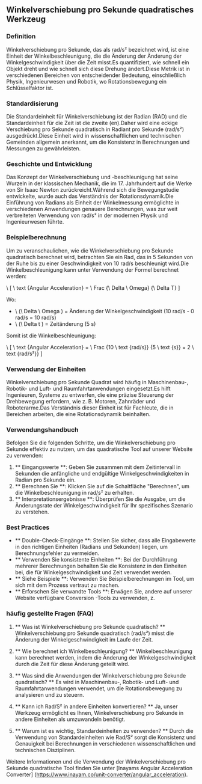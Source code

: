## Winkelverschiebung pro Sekunde quadratisches Werkzeug

### Definition
Winkelverschiebung pro Sekunde, das als rad/s² bezeichnet wird, ist eine Einheit der Winkelbeschleunigung, die die Änderung der Änderung der Winkelgeschwindigkeit über die Zeit misst.Es quantifiziert, wie schnell ein Objekt dreht und wie schnell sich diese Drehung ändert.Diese Metrik ist in verschiedenen Bereichen von entscheidender Bedeutung, einschließlich Physik, Ingenieurwesen und Robotik, wo Rotationsbewegung ein Schlüsselfaktor ist.

### Standardisierung
Die Standardeinheit für Winkelverschiebung ist der Radian (RAD) und die Standardeinheit für die Zeit ist die zweite (en).Daher wird eine eckige Verschiebung pro Sekunde quadratisch in Radiant pro Sekunde (rad/s²) ausgedrückt.Diese Einheit wird in wissenschaftlichen und technischen Gemeinden allgemein anerkannt, um die Konsistenz in Berechnungen und Messungen zu gewährleisten.

### Geschichte und Entwicklung
Das Konzept der Winkelverschiebung und -beschleunigung hat seine Wurzeln in der klassischen Mechanik, die im 17. Jahrhundert auf die Werke von Sir Isaac Newton zurückreicht.Während sich die Bewegungstudie entwickelte, wurde auch das Verständnis der Rotationsdynamik.Die Einführung von Radians als Einheit der Winkelmessung ermöglichte in verschiedenen Anwendungen genauere Berechnungen, was zur weit verbreiteten Verwendung von rad/s² in der modernen Physik und Ingenieurwesen führte.

### Beispielberechnung
Um zu veranschaulichen, wie die Winkelverschiebung pro Sekunde quadratisch berechnet wird, betrachten Sie ein Rad, das in 5 Sekunden von der Ruhe bis zu einer Geschwindigkeit von 10 rad/s beschleunigt wird.Die Winkelbeschleunigung kann unter Verwendung der Formel berechnet werden:

\ [
\ text {Angular Acceleration} = \ Frac {\ Delta \ Omega} {\ Delta T}
\]

Wo:
- \ (\ Delta \ Omega \) = Änderung der Winkelgeschwindigkeit (10 rad/s - 0 rad/s = 10 rad/s)
- \ (\ Delta t \) = Zeitänderung (5 s)

Somit ist die Winkelbeschleunigung:

\ [
\ text {Angular Acceleration} = \ Frac {10 \ text {rad/s}} {5 \ text {s}} = 2 \ text {rad/s²}}
\]

### Verwendung der Einheiten
Winkelverschiebung pro Sekunde Quadrat wird häufig in Maschinenbau-, Robotik- und Luft- und Raumfahrtanwendungen eingesetzt.Es hilft Ingenieuren, Systeme zu entwerfen, die eine präzise Steuerung der Drehbewegung erfordern, wie z. B. Motoren, Zahnräder und Roboterarme.Das Verständnis dieser Einheit ist für Fachleute, die in Bereichen arbeiten, die eine Rotationsdynamik beinhalten.

### Verwendungshandbuch
Befolgen Sie die folgenden Schritte, um die Winkelverschiebung pro Sekunde effektiv zu nutzen, um das quadratische Tool auf unserer Website zu verwenden:

1. ** Eingangswerte **: Geben Sie zusammen mit dem Zeitintervall in Sekunden die anfängliche und endgültige Winkelgeschwindigkeiten in Radian pro Sekunde ein.
2. ** Berechnen Sie **: Klicken Sie auf die Schaltfläche "Berechnen", um die Winkelbeschleunigung in rad/s² zu erhalten.
3. ** Interpretationsergebnisse **: Überprüfen Sie die Ausgabe, um die Änderungsrate der Winkelgeschwindigkeit für Ihr spezifisches Szenario zu verstehen.

### Best Practices
- ** Double-Check-Eingänge **: Stellen Sie sicher, dass alle Eingabewerte in den richtigen Einheiten (Radians und Sekunden) liegen, um Berechnungsfehler zu vermeiden.
- ** Verwenden Sie konsistente Einheiten **: Bei der Durchführung mehrerer Berechnungen behalten Sie die Konsistenz in den Einheiten bei, die für Winkelgeschwindigkeit und Zeit verwendet werden.
- ** Siehe Beispiele **: Verwenden Sie Beispielberechnungen im Tool, um sich mit dem Prozess vertraut zu machen.
- ** Erforschen Sie verwandte Tools **: Erwägen Sie, andere auf unserer Website verfügbare Conversion -Tools zu verwenden, z.

### häufig gestellte Fragen (FAQ)

1. ** Was ist Winkelverschiebung pro Sekunde quadratisch? **
Winkelverschiebung pro Sekunde quadratisch (rad/s²) misst die Änderung der Winkelgeschwindigkeit im Laufe der Zeit.

2. ** Wie berechnet ich Winkelbeschleunigung? **
Winkelbeschleunigung kann berechnet werden, indem die Änderung der Winkelgeschwindigkeit durch die Zeit für diese Änderung geteilt wird.

3. ** Was sind die Anwendungen der Winkelverschiebung pro Sekunde quadratisch? **
Es wird in Maschinenbau-, Robotik- und Luft- und Raumfahrtanwendungen verwendet, um die Rotationsbewegung zu analysieren und zu steuern.

4. ** Kann ich Rad/S² in andere Einheiten konvertieren? **
Ja, unser Werkzeug ermöglicht es Ihnen, Winkelverschiebung pro Sekunde in andere Einheiten als umzuwandeln benötigt.

5. ** Warum ist es wichtig, Standardeinheiten zu verwenden? **
Durch die Verwendung von Standardeinheiten wie Rad/S² sorgt die Konsistenz und Genauigkeit bei Berechnungen in verschiedenen wissenschaftlichen und technischen Disziplinen.

Weitere Informationen und die Verwendung der Winkelverschiebung pro Sekunde quadratische Tool finden Sie unter [Inayams Angular Acceleration Converter] (https://www.inayam.co/unit-converter/angular_acceleration).
